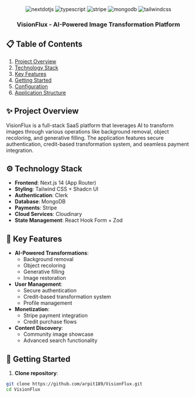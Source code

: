 <div align="center">
  <div>
    <img src="https://img.shields.io/badge/-Next_JS-black?style=for-the-badge&logoColor=white&logo=nextdotjs&color=000000" alt="nextdotjs" />
    <img src="https://img.shields.io/badge/-TypeScript-black?style=for-the-badge&logoColor=white&logo=typescript&color=3178C6" alt="typescript" />
    <img src="https://img.shields.io/badge/-Stripe-black?style=for-the-badge&logoColor=white&logo=stripe&color=008CDD" alt="stripe" />
    <img src="https://img.shields.io/badge/-MongoDB-black?style=for-the-badge&logoColor=white&logo=mongodb&color=47A248" alt="mongodb" />
    <img src="https://img.shields.io/badge/-Tailwind_CSS-black?style=for-the-badge&logoColor=white&logo=tailwindcss&color=06B6D4" alt="tailwindcss" />
  </div>

  <h3 align="center">VisionFlux - AI-Powered Image Transformation Platform</h3>
</div>

## 📋 Table of Contents
1. [Project Overview](#overview)
2. [Technology Stack](#tech-stack)
3. [Key Features](#features)
4. [Getting Started](#quick-start)
5. [Configuration](#configuration)
6. [Application Structure](#app-structure)

## <a name="overview">✨ Project Overview</a>
VisionFlux is a full-stack SaaS platform that leverages AI to transform images through various operations like background removal, object recoloring, and generative filling. The application features secure authentication, credit-based transformation system, and seamless payment integration.

## <a name="tech-stack">⚙️ Technology Stack</a>
- **Frontend**: Next.js 14 (App Router)
- **Styling**: Tailwind CSS + Shadcn UI
- **Authentication**: Clerk
- **Database**: MongoDB
- **Payments**: Stripe
- **Cloud Services**: Cloudinary
- **State Management**: React Hook Form + Zod

## <a name="features">🔋 Key Features</a>
- **AI-Powered Transformations**:
  - Background removal
  - Object recoloring
  - Generative filling
  - Image restoration
- **User Management**:
  - Secure authentication
  - Credit-based transformation system
  - Profile management
- **Monetization**:
  - Stripe payment integration
  - Credit purchase flows
- **Content Discovery**:
  - Community image showcase
  - Advanced search functionality

## <a name="quick-start">🚀 Getting Started</a>
1. **Clone repository**:
```bash
git clone https://github.com/arpit189/VisionFlux.git
cd VisionFlux